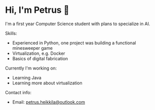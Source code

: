 # Hi, I'm Petrus 👋

I'm a first year Computer Science student with plans to specialize in AI.

Skills:
- Experienced in Python, one project was building a functional minesweeper game
- Virtualization, e.g. Docker
- Basics of digital fabrication

Currently I'm working on:
- Learning Java
- Learning more about virtualization

Contact info:
- Email: petrus.heikkila@outlook.com
<!--
**Putk1/Putk1** is a ✨ _special_ ✨ repository because its `README.md` (this file) appears on your GitHub profile.

Here are some ideas to get you started:

- 🔭 I’m currently working on ...
- 🌱 I’m currently learning ...
- 👯 I’m looking to collaborate on ...
- 🤔 I’m looking for help with ...
- 💬 Ask me about ...
- 📫 How to reach me: ...
- 😄 Pronouns: ...
- ⚡ Fun fact: ...
-->

